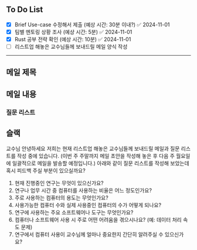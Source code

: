 ## To Do List
- [x] Brief Use-case 수정해서 제출 (예상 시간: 30분 이내?) ✅ 2024-11-01
- [x] 팀별 멘토링 상황 조사 (예상 시간: 5분) ✅ 2024-11-01
- [x] Rust 공부 전략 확인 (예상 시간: 10분) ✅ 2024-11-01
- [ ] 리스트업 해놓은 교수님들께 보내드릴 메일 양식 작성

---
## 메일 제목
## 메일 내용
### 질문 리스트


## 슬랙
교수님 안녕하세요
저희는 현재 리스트업 해놓은 교수님들께 보내드릴 메일과 질문 리스트를 작성 중에 있습니다.
(이번 주 주말까지 메일 초안을 작성해 놓은 후 다음 주 월요일에 일괄적으로 메일을 발송할 예정입니다.)
아래와 같이 질문 리스트를 작성해 보았는데 혹시 피드백 주실 부분이 있으실까요? 

1. 현재 진행중인 연구는 무엇이 있으신가요?
2. 연구나 업무 시간 중 컴퓨터를 사용하는 비율은 어느 정도인가요?
3. 주로 사용하는 컴퓨터의 용도는 무엇인가요?
4. 사용가능한 컴퓨터 수와 실제 사용중인 컴퓨터의 수가 어떻게 되나요?
5. 연구에 사용하는 주요 소프트웨어나 도구는 무엇인가요?
6. 컴퓨터나 소프트웨어 사용 시 주로 어떤 어려움을 겪으시나요? (예: 데이터 처리 속도 문제)
7. 연구에서 컴퓨터 사용이 교수님께 얼마나 중요한지 간단히 알려주실 수 있으신가요? 